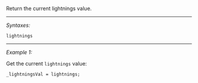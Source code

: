 Return the current lightnings value.


---
*Syntaxes:*

`lightnings`

---
*Example 1:*

Get the current `lightnings` value:
```sqf
_lightningsVal = lightnings;
```